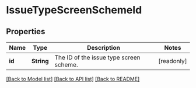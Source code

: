 # IssueTypeScreenSchemeId

## Properties

Name | Type | Description | Notes
------------ | ------------- | ------------- | -------------
**id** | **String** | The ID of the issue type screen scheme. | [readonly]

[[Back to Model list]](../README.md#documentation-for-models) [[Back to API list]](../README.md#documentation-for-api-endpoints) [[Back to README]](../README.md)


